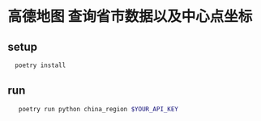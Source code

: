 # 高德地图 查询省市数据以及中心点坐标

## setup

```bash
  poetry install
```

## run

```bash
   poetry run python china_region $YOUR_API_KEY
```


